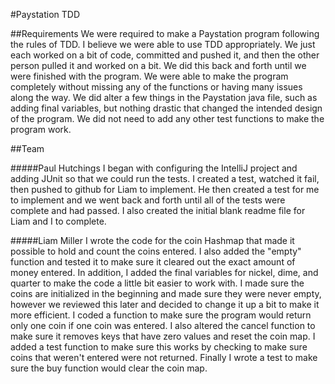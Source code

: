 #Paystation TDD

##Requirements
We were required to make a Paystation program following the rules of TDD. I believe we were able to use TDD appropriately. We just each worked on a bit of code, committed and pushed it, and then the other person pulled it and worked on a bit. We did this back and forth until we were finished with the program. We were able to make the program completely without missing any of the functions or having many issues along the way. We did alter a few things in the Paystation java file, such as adding final variables, but nothing drastic that changed the intended design of the program. We did not need to add any other test functions to make the program work. 

##Team

#####Paul Hutchings
I began with configuring the IntelliJ project and adding JUnit so that we could run the tests. I created a test, watched it fail, then pushed to github for Liam to implement. He then created a test for me to implement and we went back and forth until all of the tests were complete and had passed. I also created the initial blank readme file for Liam and I to complete.

#####Liam Miller
I wrote the code for the coin Hashmap that made it possible to hold and count the coins entered. I also added the "empty" function and tested it to make sure it cleared out the exact amount of money entered. In addition, I added the final variables for nickel, dime, and quarter to make the code a little bit easier to work with. I made sure the coins are initialized in the beginning and made sure they were never empty, however we reviewed this later and decided to change it up a bit to make it more efficient. I coded a function to make sure the program would return only one coin if one coin was entered. I also altered the cancel function to make sure it removes keys that have zero values and reset the coin map. I added a test function to make sure this works by checking to make sure coins that weren't entered were not returned. Finally I wrote a test to make sure the buy function would clear the coin map.


